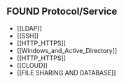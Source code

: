 ## FOUND Protocol/Service

- [[LDAP]]
- [[SSH]]
- [[HTTP_HTTPS]]
- [[Windows_and_Active_Directory]]
- [[HTTP_HTTPS]]
- [[CLOUD]]
- [[FILE SHARING AND DATABASE]]